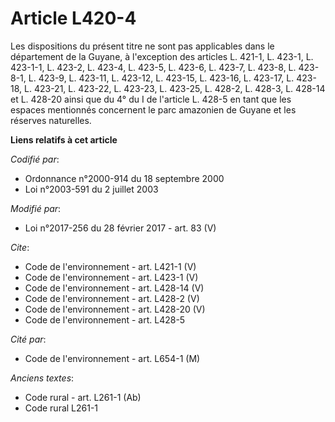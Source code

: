 # Article L420-4

Les dispositions du présent titre ne sont pas applicables dans le département de la Guyane, à l'exception des articles L.
421-1, L. 423-1, L. 423-1-1, L. 423-2, L. 423-4, L. 423-5, L. 423-6, L. 423-7, L. 423-8, L. 423-8-1, L. 423-9, L. 423-11, L.
423-12, L. 423-15, L. 423-16, L. 423-17, L. 423-18, L. 423-21, L. 423-22, L. 423-23, L. 423-25, L. 428-2, L. 428-3, L. 428-14
et L. 428-20 ainsi que du 4° du I de l'article L. 428-5 en tant que les espaces mentionnés concernent le parc amazonien de
Guyane et les réserves naturelles.

**Liens relatifs à cet article**

_Codifié par_:

  - Ordonnance n°2000-914 du 18 septembre 2000
  - Loi n°2003-591 du 2 juillet 2003

_Modifié par_:

  - Loi n°2017-256 du 28 février 2017 - art. 83 (V)

_Cite_:

  - Code de l'environnement - art. L421-1 (V)
  - Code de l'environnement - art. L423-1 (V)
  - Code de l'environnement - art. L428-14 (V)
  - Code de l'environnement - art. L428-2 (V)
  - Code de l'environnement - art. L428-20 (V)
  - Code de l'environnement - art. L428-5

_Cité par_:

  - Code de l'environnement - art. L654-1 (M)

_Anciens textes_:

  - Code rural - art. L261-1 (Ab)
  - Code rural L261-1
